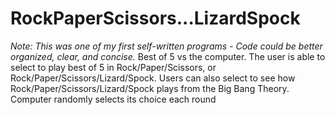 # RockPaperScissors...LizardSpock
*Note: This was one of my first self-written programs - Code could be better organized, clear, and concise.* 
  Best of 5 vs the computer. The user is able to select to play best of 5 in Rock/Paper/Scissors, or Rock/Paper/Scissors/Lizard/Spock. 
  Users can also select to see how Rock/Paper/Scissors/Lizard/Spock plays from the Big Bang Theory. Computer randomly selects its choice each round
